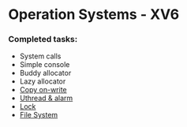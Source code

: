 # Operation Systems - XV6
  
### Completed tasks:
- System calls
- Simple console
- Buddy allocator
- Lazy allocator
- [Copy on-write](https://github.com/sunspinx/OperationSystemsXV6/tree/cow "Copy on-write")
- [Uthread & alarm](https://github.com/sunspinx/OperationSystemsXV6/tree/syscall "Uthread & alarm")
- [Lock](https://github.com/sunspinx/OperationSystemsXV6/tree/lock "Lock")
- [File System](https://github.com/sunspinx/OperationSystemsXV6/tree/fs "File System")
